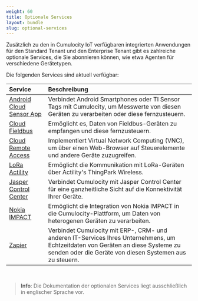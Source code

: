```yaml
---
weight: 60
title: Optionale Services
layout: bundle
slug: optional-services
---
```


Zusätzlich zu den in Cumulocity IoT verfügbaren integrierten Anwendungen für den Standard Tenant und den Enterprise Tenant gibt es zahlreiche optionale Services, die Sie abonnieren können, wie etwa Agenten für verschiedene Gerätetypen. 

Die folgenden Services sind aktuell verfügbar:

|Service|Beschreibung|
|:---|:---|
|[Android Cloud Sensor App](/guides/users-guide/optional-services/#android-cloud-sensor-app)|Verbindet Android Smartphones oder TI Sensor Tags mit Cumulocity, um Messwerte von diesen Geräten zu verarbeiten oder diese fernzusteuern.
|[Cloud Fieldbus](/guides/users-guide/optional-services/#cloud-fieldbus)|Ermöglicht es, Daten von Fieldbus-Geräten zu empfangen und diese fernzusteuern.
|[Cloud Remote Access](/guides/users-guide/optional-services/#cloud-remote-access)|Implementiert Virtual Network Computing (VNC), um über einen Web-Browser auf Steuerelemente und andere Geräte zuzugreifen.
|[LoRa Actility](/guides/users-guide/optional-services/#lora)|Ermöglicht die Kommunikation mit LoRa-Geräten über Actility's ThingPark Wireless.
|[Jasper Control Center](/guides/users-guide/optional-services/#jasper)|Verbindet Cumulocity mit Jasper Control Center für eine ganzheitliche Sicht auf die Konnektivität Ihrer Geräte. 
|[Nokia IMPACT](/guides/users-guide/optional-services/#nokia-impact)|Ermöglicht die Integration von Nokia IMPACT in die Cumulocity-Plattform, um Daten von heterogenen Geräten zu verarbeiten.
|[Zapier](/guides/users-guide/optional-services/#saas-integration)|Verbindet Cumulocity mit ERP-, CRM- und anderen IT-Services Ihres Unternehmens, um Echtzeitdaten von Geräten an diese Systeme zu senden oder die Geräte von diesen Systemen aus zu steuern. 

<br>

> **Info**: Die Dokumentation der optionalen Services liegt ausschließlich in englischer Sprache vor. 

